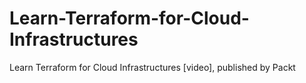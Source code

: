 # Learn-Terraform-for-Cloud-Infrastructures
Learn Terraform for Cloud Infrastructures [video], published by Packt
